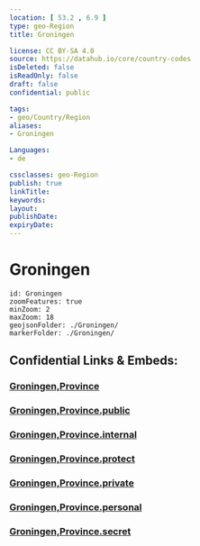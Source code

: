 ```yaml
---
location: [ 53.2 , 6.9 ] 
type: geo-Region
title: Groningen

license: CC BY-SA 4.0
source: https://datahub.io/core/country-codes
isDeleted: false
isReadOnly: false
draft: false
confidential: public

tags:
- geo/Country/Region
aliases:
- Groningen

Languages:
- de

cssclasses: geo-Region
publish: true
linkTitle: 
keywords: 
layout: 
publishDate: 
expiryDate: 
---
```


# Groningen

```leaflet
id: Groningen
zoomFeatures: true 
minZoom: 2 
maxZoom: 18
geojsonFolder: ./Groningen/
markerFolder: ./Groningen/
```


## Confidential Links & Embeds: 

### [Groningen,Province](/_Standards/Earth/Continent/Europe/Europe~West/Netherlands/Provinces~Netherlands/Groningen,Province.md) 

### [Groningen,Province.public](/_public/Earth/Continent/Europe/Europe~West/Netherlands/Provinces~Netherlands/Groningen,Province.public.md) 

### [Groningen,Province.internal](/_internal/Earth/Continent/Europe/Europe~West/Netherlands/Provinces~Netherlands/Groningen,Province.internal.md) 

### [Groningen,Province.protect](/_protect/Earth/Continent/Europe/Europe~West/Netherlands/Provinces~Netherlands/Groningen,Province.protect.md) 

### [Groningen,Province.private](/_private/Earth/Continent/Europe/Europe~West/Netherlands/Provinces~Netherlands/Groningen,Province.private.md) 

### [Groningen,Province.personal](/_personal/Earth/Continent/Europe/Europe~West/Netherlands/Provinces~Netherlands/Groningen,Province.personal.md) 

### [Groningen,Province.secret](/_secret/Earth/Continent/Europe/Europe~West/Netherlands/Provinces~Netherlands/Groningen,Province.secret.md)

